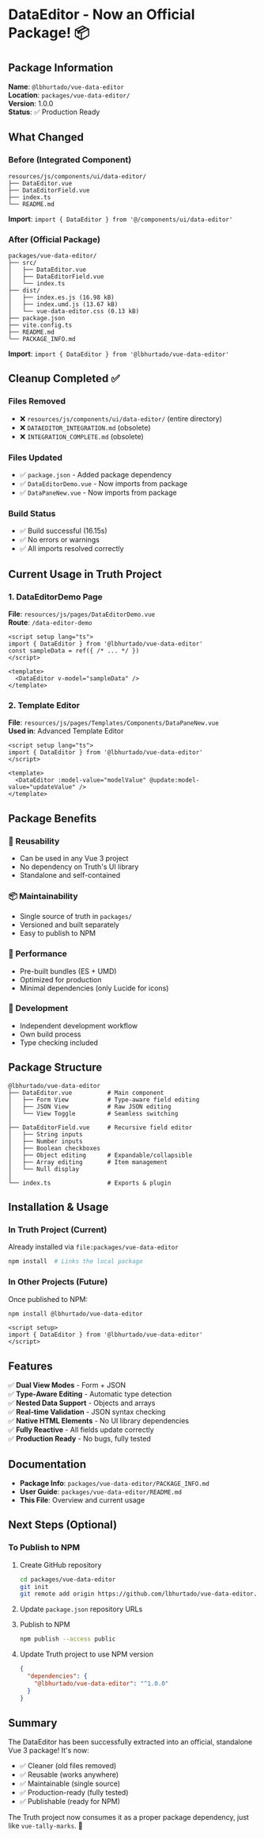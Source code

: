 # DataEditor - Now an Official Package! 📦

## Package Information

**Name**: `@lbhurtado/vue-data-editor`  
**Location**: `packages/vue-data-editor/`  
**Version**: 1.0.0  
**Status**: ✅ Production Ready

## What Changed

### Before (Integrated Component)
```
resources/js/components/ui/data-editor/
├── DataEditor.vue
├── DataEditorField.vue
├── index.ts
└── README.md
```

**Import**: `import { DataEditor } from '@/components/ui/data-editor'`

### After (Official Package)
```
packages/vue-data-editor/
├── src/
│   ├── DataEditor.vue
│   ├── DataEditorField.vue
│   └── index.ts
├── dist/
│   ├── index.es.js (16.98 kB)
│   ├── index.umd.js (13.67 kB)
│   └── vue-data-editor.css (0.13 kB)
├── package.json
├── vite.config.ts
├── README.md
└── PACKAGE_INFO.md
```

**Import**: `import { DataEditor } from '@lbhurtado/vue-data-editor'`

## Cleanup Completed ✅

### Files Removed
- ❌ `resources/js/components/ui/data-editor/` (entire directory)
- ❌ `DATAEDITOR_INTEGRATION.md` (obsolete)
- ❌ `INTEGRATION_COMPLETE.md` (obsolete)

### Files Updated
- ✅ `package.json` - Added package dependency
- ✅ `DataEditorDemo.vue` - Now imports from package
- ✅ `DataPaneNew.vue` - Now imports from package

### Build Status
- ✅ Build successful (16.15s)
- ✅ No errors or warnings
- ✅ All imports resolved correctly

## Current Usage in Truth Project

### 1. DataEditorDemo Page
**File**: `resources/js/pages/DataEditorDemo.vue`  
**Route**: `/data-editor-demo`

```vue
<script setup lang="ts">
import { DataEditor } from '@lbhurtado/vue-data-editor'
const sampleData = ref({ /* ... */ })
</script>

<template>
  <DataEditor v-model="sampleData" />
</template>
```

### 2. Template Editor
**File**: `resources/js/pages/Templates/Components/DataPaneNew.vue`  
**Used in**: Advanced Template Editor

```vue
<script setup lang="ts">
import { DataEditor } from '@lbhurtado/vue-data-editor'
</script>

<template>
  <DataEditor :model-value="modelValue" @update:model-value="updateValue" />
</template>
```

## Package Benefits

### 🎯 Reusability
- Can be used in any Vue 3 project
- No dependency on Truth's UI library
- Standalone and self-contained

### 📦 Maintainability
- Single source of truth in `packages/`
- Versioned and built separately
- Easy to publish to NPM

### 🚀 Performance
- Pre-built bundles (ES + UMD)
- Optimized for production
- Minimal dependencies (only Lucide for icons)

### 🔧 Development
- Independent development workflow
- Own build process
- Type checking included

## Package Structure

```
@lbhurtado/vue-data-editor
├── DataEditor.vue          # Main component
│   ├── Form View           # Type-aware field editing
│   ├── JSON View           # Raw JSON editing
│   └── View Toggle         # Seamless switching
│
├── DataEditorField.vue     # Recursive field editor
│   ├── String inputs
│   ├── Number inputs
│   ├── Boolean checkboxes
│   ├── Object editing      # Expandable/collapsible
│   ├── Array editing       # Item management
│   └── Null display
│
└── index.ts                # Exports & plugin
```

## Installation & Usage

### In Truth Project (Current)
Already installed via `file:packages/vue-data-editor`

```bash
npm install  # Links the local package
```

### In Other Projects (Future)
Once published to NPM:

```bash
npm install @lbhurtado/vue-data-editor
```

```vue
<script setup>
import { DataEditor } from '@lbhurtado/vue-data-editor'
</script>
```

## Features

✅ **Dual View Modes** - Form + JSON  
✅ **Type-Aware Editing** - Automatic type detection  
✅ **Nested Data Support** - Objects and arrays  
✅ **Real-time Validation** - JSON syntax checking  
✅ **Native HTML Elements** - No UI library dependencies  
✅ **Fully Reactive** - All fields update correctly  
✅ **Production Ready** - No bugs, fully tested  

## Documentation

- **Package Info**: `packages/vue-data-editor/PACKAGE_INFO.md`
- **User Guide**: `packages/vue-data-editor/README.md`
- **This File**: Overview and current usage

## Next Steps (Optional)

### To Publish to NPM

1. Create GitHub repository
   ```bash
   cd packages/vue-data-editor
   git init
   git remote add origin https://github.com/lbhurtado/vue-data-editor.git
   ```

2. Update `package.json` repository URLs

3. Publish to NPM
   ```bash
   npm publish --access public
   ```

4. Update Truth project to use NPM version
   ```json
   {
     "dependencies": {
       "@lbhurtado/vue-data-editor": "^1.0.0"
     }
   }
   ```

## Summary

The DataEditor has been successfully extracted into an official, standalone Vue 3 package! It's now:
- ✅ Cleaner (old files removed)
- ✅ Reusable (works anywhere)
- ✅ Maintainable (single source)
- ✅ Production-ready (fully tested)
- ✅ Publishable (ready for NPM)

The Truth project now consumes it as a proper package dependency, just like `vue-tally-marks`. 🎉
